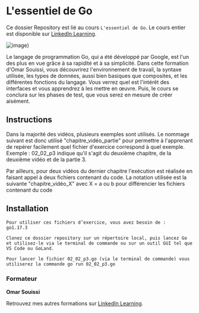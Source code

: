 # L'essentiel de Go

Ce dossier Repository est lié au cours `L'essentiel de Go`. Le cours entier est disponible sur [LinkedIn Learning][lil-course-url].

![image](https://media-exp1.licdn.com/dms/image/C4E0DAQFpJWZVfMAyCw/learning-public-crop_675_1200/0/1640171623696?e=1659618000&v=beta&t=j5VdOp3EyCABYQNPu7CAYxLNkEiCR7FAwVFitUfcX0g))

Le langage de programmation Go, qui a été développé par Google, est l'un des plus en vue grâce à sa rapidité et à sa simplicité. Dans cette formation d'Omar Souissi, vous découvrirez l'environnement de travail, la syntaxe utilisée, les types de données, aussi bien basiques que composites, et les différentes fonctions du langage. Vous verrez quel est l'intérêt des interfaces et vous apprendrez à les mettre en œuvre. Puis, le cours se conclura sur les phases de test, que vous serez en mesure de créer aisément.

## Instructions

Dans la majorité des vidéos, plusieurs exemples sont utilisés. Le nommage suivant est donc utilisé "chapitre_vidéo_partie" pour permettre à l'apprenant de repérer facilement quel fichier d'exercice  correspond à quel exemple. Exemple : 02_02_p3 indique qu'il s'agit du deuxième chapitre, de la deuxième vidéo et de la partie 3.
 
Par ailleurs, pour deux vidéos du dernier chapitre l'exécution est réalisée en faisant appel à deux fichiers contenant du code. La notation utilisée est la suivante "chapitre_vidéo_X" avec X = a ou b pour différencier les fichiers contenant du code

## Installation

    Pour utiliser ces fichiers d’exercice, vous avez besoin de : 
    go1.17.3
    
    Clonez ce dossier repository sur un répertoire local, puis lancez Go et utilisez-le via le terminal de commande ou sur un outil GUI tel que VS Code ou GoLand. 
    
    Pour lancer le fichier 02_02_p3.go (via le terminal de commande) vous utiliserez la commande go run 02_02_p3.go

### Formateur

**Omar Souissi**

Retrouvez mes autres formations sur [LinkedIn Learning][lil-URL-trainer].

[lil-course-url]: https://www.linkedin.com/learning/l-essentiel-de-go-9634709
[lil-thumbnail-url]: [[https://media-exp1.licdn.com/dms/image/C4E0DAQHi3GK5grh_Yw/learning-public-crop_675_1200/0/1645186317382?e=1646125200&v=beta&t=eQEDB1hVLhdlWq-YXdmvLbDagEOXrHGc4G1u-HDC9eA](https://media-exp1.licdn.com/dms/image/C4E0DAQFpJWZVfMAyCw/learning-public-crop_675_1200/0/1640171623696?e=1659618000&v=beta&t=j5VdOp3EyCABYQNPu7CAYxLNkEiCR7FAwVFitUfcX0g)](https://media-exp1.licdn.com/dms/image/C4E0DAQFpJWZVfMAyCw/learning-public-crop_675_1200/0/1640171623696?e=1659618000&v=beta&t=j5VdOp3EyCABYQNPu7CAYxLNkEiCR7FAwVFitUfcX0g)
[lil-URL-trainer]: https://www.linkedin.com/learning/instructors/omar-souissi
